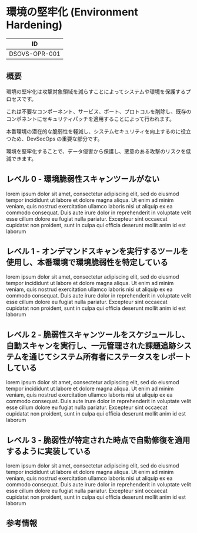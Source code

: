 # 環境の堅牢化 (Environment Hardening)

| ID            |
| ------------- |
| DSOVS-OPR-001 |

## 概要

環境の堅牢化は攻撃対象領域を減らすことによってシステムや環境を保護するプロセスです。

これは不要なコンポーネント、サービス、ポート、プロトコルを削除し、既存のコンポネントにセキュリティパッチを適用することによって行われます。

本番環境の潜在的な脆弱性を軽減し、システムセキュリティを向上するのに役立つため、DevSecOps の重要な部分です。

環境を堅牢化することで、データ侵害から保護し、悪意のある攻撃のリスクを低減できます。

## レベル 0 - 環境脆弱性スキャンツールがない

lorem ipsum dolor sit amet, consectetur adipiscing elit, sed do eiusmod tempor incididunt ut labore et dolore magna aliqua. Ut enim ad minim veniam, quis nostrud exercitation ullamco laboris nisi ut aliquip ex ea commodo consequat. Duis aute irure dolor in reprehenderit in voluptate velit esse cillum dolore eu fugiat nulla pariatur. Excepteur sint occaecat cupidatat non proident, sunt in culpa qui officia deserunt mollit anim id est laborum

## レベル 1 - オンデマンドスキャンを実行するツールを使用し、本番環境で環境脆弱性を特定している

lorem ipsum dolor sit amet, consectetur adipiscing elit, sed do eiusmod tempor incididunt ut labore et dolore magna aliqua. Ut enim ad minim veniam, quis nostrud exercitation ullamco laboris nisi ut aliquip ex ea commodo consequat. Duis aute irure dolor in reprehenderit in voluptate velit esse cillum dolore eu fugiat nulla pariatur. Excepteur sint occaecat cupidatat non proident, sunt in culpa qui officia deserunt mollit anim id est laborum

## レベル 2 - 脆弱性スキャンツールをスケジュールし、自動スキャンを実行し、一元管理された課題追跡システムを通じてシステム所有者にステータスをレポートしている

lorem ipsum dolor sit amet, consectetur adipiscing elit, sed do eiusmod tempor incididunt ut labore et dolore magna aliqua. Ut enim ad minim veniam, quis nostrud exercitation ullamco laboris nisi ut aliquip ex ea commodo consequat. Duis aute irure dolor in reprehenderit in voluptate velit esse cillum dolore eu fugiat nulla pariatur. Excepteur sint occaecat cupidatat non proident, sunt in culpa qui officia deserunt mollit anim id est laborum

## レベル 3 - 脆弱性が特定された時点で自動修復を適用するように実装している

lorem ipsum dolor sit amet, consectetur adipiscing elit, sed do eiusmod tempor incididunt ut labore et dolore magna aliqua. Ut enim ad minim veniam, quis nostrud exercitation ullamco laboris nisi ut aliquip ex ea commodo consequat. Duis aute irure dolor in reprehenderit in voluptate velit esse cillum dolore eu fugiat nulla pariatur. Excepteur sint occaecat cupidatat non proident, sunt in culpa qui officia deserunt mollit anim id est laborum

## 参考情報
